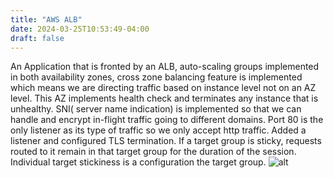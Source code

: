 ```yaml
---
title: "AWS ALB"
date: 2024-03-25T10:53:49-04:00
draft: false
---
```

An Application that is fronted by an ALB, auto-scaling groups implemented in both availability zones, cross zone balancing feature is implemented which means we are directing traffic based on instance level not on an AZ level. This AZ implements health check and terminates any instance that is unhealthy. SNI( server name indication) is implemented so that we can handle and encrypt in-flight traffic going to different domains. Port 80 is the only listener as its type of traffic so we only accept http traffic. Added a listener and configured TLS termination. If a target group is sticky, requests routed to it remain in that target group for the duration of the session. Individual target stickiness is a configuration the target group.
![alt]("https://excalidraw.com/#json=AKPeY81w3bpe6G_4YxatX,iflxnDi2JM-ZOvp-0WZhTQ")
